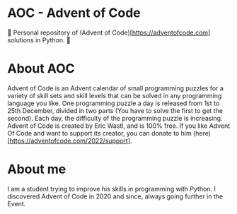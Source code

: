 # AOC - Advent of Code
🎄 Personal repository of (Advent of Code)[https://adventofcode.com] solutions in Python. 🎄

# About AOC
Advent of Code is an Advent calendar of small programming puzzles for a variety of skill sets and skill levels that can be solved in any programming language you like. One programming puzzle a day is released from 1st to 25th December, divided in two parts (You have to solve the first to get the second). Each day, the difficulty of the programming puzzle is increasing. Advent of Code is created by Eric Wastl, and is 100% free. If you like Advent Of Code and want to support its creator, you can donate to him (here)[https://adventofcode.com/2022/support].

# About me 
I am a student trying to improve his skills in programming with Python. I discovered Advent of Code in 2020 and since, always going further in the Event.
